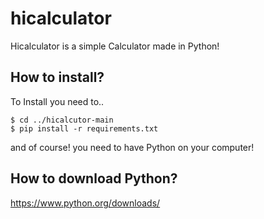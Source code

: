 # hicalculator
Hicalculator is a simple Calculator made in Python!

## How to install?
To Install you need to..

```
$ cd ../hicalcutor-main
$ pip install -r requirements.txt
```
and of course! you need to have Python on your computer!

## How to download Python?
https://www.python.org/downloads/

